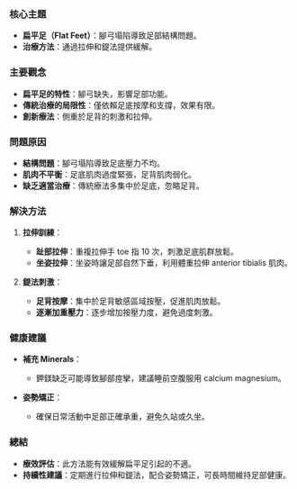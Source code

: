 ### 核心主題
- **扁平足（Flat Feet）**：腳弓塌陷導致足部結構問題。
- **治療方法**：通過拉伸和鍉法提供緩解。

### 主要觀念
- **扁平足的特性**：腳弓缺失，影響足部功能。
- **傳統治療的局限性**：僅依賴足底按摩和支撐，效果有限。
- **創新療法**：側重於足背的刺激和拉伸。

### 問題原因
- **結構問題**：腳弓塌陷導致足底壓力不均。
- **肌肉不平衡**：足底肌肉過度緊張，足背肌肉弱化。
- **缺乏適當治療**：傳統療法多集中於足底，忽略足背。

### 解決方法
1. **拉伸訓練**：
   - **趾部拉伸**：重複拉伸手 toe 指 10 次，刺激足底肌群放鬆。
   - **坐姿拉伸**：坐姿時讓足部自然下垂，利用體重拉伸 anterior tibialis 肌肉。
   
2. **鍉法刺激**：
   - **足背按摩**：集中於足背敏感區域按壓，促進肌肉放鬆。
   - **逐漸加重壓力**：逐步增加按壓力度，避免過度刺激。

### 健康建議
- **補充 Minerals**：
  - 鉀鎂缺乏可能導致腳部痙攣，建議睡前空腹服用 calcium magnesium。
  
- **姿勢矯正**：
  - 確保日常活動中足部正確承重，避免久站或久坐。

### 總結
- **療效評估**：此方法能有效緩解扁平足引起的不適。
- **持續性建議**：定期進行拉伸和鍉法，配合姿勢矯正，可長時間維持足部健康。
